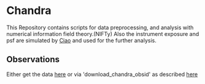 # Chandra

This Repository contains scripts for data preprocessing, and analysis with numerical information field theory.(NIFTy)
Also the instrument exposure and psf are simulated by [Ciao](https://cxc.cfa.harvard.edu/ciao/) and used for the further analysis.

## Observations
Either get the data [here](https://cda.harvard.edu/chaser/) or via 'download_chandra_obsid' as described [here](https://cxc.cfa.harvard.edu/ciao/threads/archivedownload/)

### 
